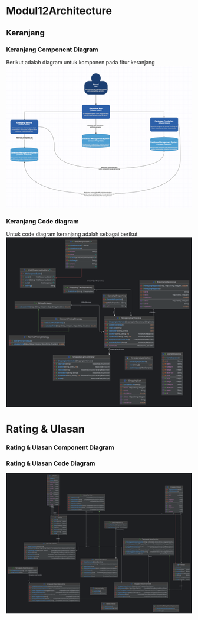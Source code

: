 # Modul12Architecture

## Keranjang

### Keranjang Component Diagram

Berikut adalah diagram untuk komponen pada fitur keranjang
![componentdiagramkeranjang](<DeliverableSurya/image.png>)

### Keranjang Code diagram
Untuk code diagram keranjang adalah sebagai berikut 
![codediagramkeranjang](<DeliverableSurya/codediagramkeranjang.png>)

# Rating & Ulasan

### Rating & Ulasan Component Diagram


### Rating & Ulasan Code Diagram
![codediagramratingulasan](DeliverableDafton/CodeDiagram_RatingUlasan.png)